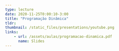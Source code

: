 ```yaml
---
type: lecture
date: 2020-11-25T0:00:10-3:00
title: "Programação Dinâmica"
tldr:
thumbnail: /static_files/presentations/youtube.png
links: 
    - url: /assets/aulas/programacao-dinamica.pdf
      name: Slides
---
```

